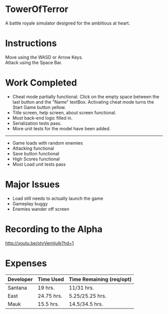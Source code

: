 # TowerOfTerror
A battle royale simulator designed for the ambitious at heart.

# Instructions
Move using the WASD or Arrow Keys.  
Attack using the Space Bar.

# Work Completed
* Cheat mode partially functional. Click on the empty space between the last button and the "Name" textBox. Activating cheat mode turns the Start Game button yellow.
* Title screen, help screen, about screen functional.
* Most back-end logic filled in.
* Serialization tests pass.
* More unit tests for the model have been added.
---
* Game loads with random enemies
* Attacking functional
* Save button functional
* High Scores functional
* Most Load unit tests pass

# Major Issues
* Load still needs to actually launch the game
* Gameplay buggy
* Enemies wander off screen

# Recording to the Alpha
http://youtu.be/otyVemljuIk?hd=1

# Expenses

| Developer | Time Used | Time Remaining (req/opt) |
|-----------|-----------|----------------|
| Santana | 19 hrs. | 11/31 hrs. |
| East | 24.75 hrs. | 5.25/25.25 hrs. |
| Mauk | 15.5 hrs. | 14.5/34.5 hrs. |
